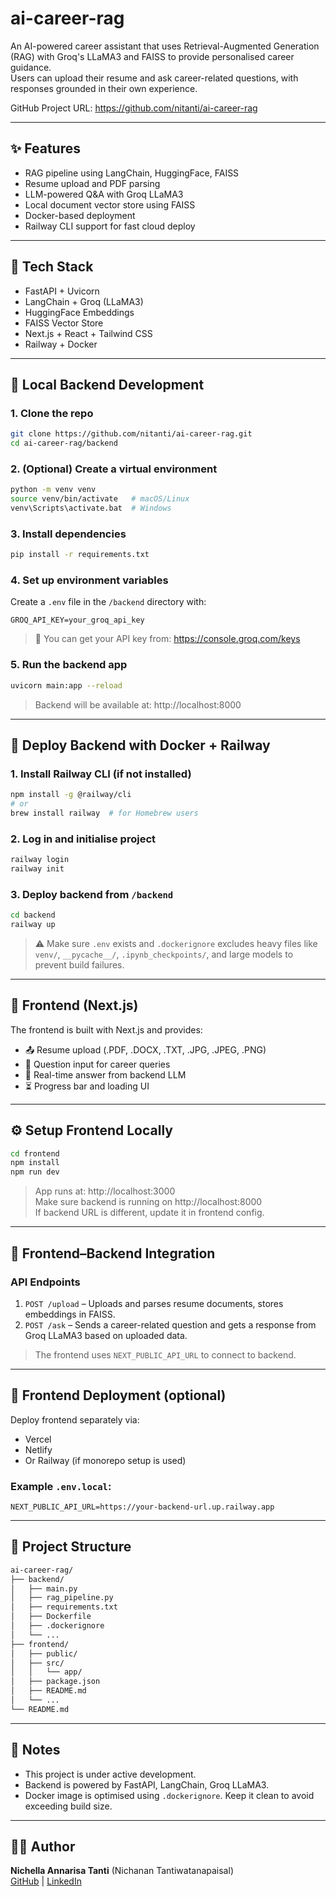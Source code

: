 # ai-career-rag

An AI-powered career assistant that uses Retrieval-Augmented Generation (RAG) with Groq's LLaMA3 and FAISS to provide personalised career guidance.  
Users can upload their resume and ask career-related questions, with responses grounded in their own experience.

GitHub Project URL: https://github.com/nitanti/ai-career-rag

---

## ✨ Features

- RAG pipeline using LangChain, HuggingFace, FAISS
- Resume upload and PDF parsing
- LLM-powered Q&A with Groq LLaMA3
- Local document vector store using FAISS
- Docker-based deployment
- Railway CLI support for fast cloud deploy

---

## 🧠 Tech Stack

- FastAPI + Uvicorn
- LangChain + Groq (LLaMA3)
- HuggingFace Embeddings
- FAISS Vector Store
- Next.js + React + Tailwind CSS
- Railway + Docker

---

## 🧪 Local Backend Development

### 1. Clone the repo

```bash
git clone https://github.com/nitanti/ai-career-rag.git
cd ai-career-rag/backend
```

### 2. (Optional) Create a virtual environment

```bash
python -m venv venv
source venv/bin/activate   # macOS/Linux
venv\Scripts\activate.bat  # Windows
```

### 3. Install dependencies

```bash
pip install -r requirements.txt
```

### 4. Set up environment variables

Create a `.env` file in the `/backend` directory with:

```env
GROQ_API_KEY=your_groq_api_key
```

> 🔑 You can get your API key from: https://console.groq.com/keys

### 5. Run the backend app

```bash
uvicorn main:app --reload
```

> Backend will be available at: http://localhost:8000

---

## 🐳 Deploy Backend with Docker + Railway

### 1. Install Railway CLI (if not installed)

```bash
npm install -g @railway/cli
# or
brew install railway  # for Homebrew users
```

### 2. Log in and initialise project

```bash
railway login
railway init
```

### 3. Deploy backend from `/backend`

```bash
cd backend
railway up
```

> ⚠️ Make sure `.env` exists and `.dockerignore` excludes heavy files like `venv/`, `__pycache__/`, `.ipynb_checkpoints/`, and large models to prevent build failures.

---

## 🧩 Frontend (Next.js)

The frontend is built with Next.js and provides:

- 📤 Resume upload (.PDF, .DOCX, .TXT, .JPG, .JPEG, .PNG)
- 💬 Question input for career queries
- 🧠 Real-time answer from backend LLM
- ⏳ Progress bar and loading UI

---

## ⚙️ Setup Frontend Locally

```bash
cd frontend
npm install
npm run dev
```

> App runs at: http://localhost:3000  
> Make sure backend is running on http://localhost:8000  
> If backend URL is different, update it in frontend config.

---

## 🔗 Frontend–Backend Integration

### API Endpoints

1. `POST /upload` – Uploads and parses resume documents, stores embeddings in FAISS.  
2. `POST /ask` – Sends a career-related question and gets a response from Groq LLaMA3 based on uploaded data.

> The frontend uses `NEXT_PUBLIC_API_URL` to connect to backend.

---

## 🚀 Frontend Deployment (optional)

Deploy frontend separately via:

- Vercel  
- Netlify  
- Or Railway (if monorepo setup is used)

### Example `.env.local`:

```env
NEXT_PUBLIC_API_URL=https://your-backend-url.up.railway.app
```

---

## 📁 Project Structure

```bash
ai-career-rag/
├── backend/
│   ├── main.py
│   ├── rag_pipeline.py
│   ├── requirements.txt
│   ├── Dockerfile
│   ├── .dockerignore
│   └── ...
├── frontend/
│   ├── public/
│   ├── src/
│   │   └── app/
│   ├── package.json
│   ├── README.md
│   └── ...
└── README.md
```

---

## 📌 Notes

- This project is under active development.
- Backend is powered by FastAPI, LangChain, Groq LLaMA3.
- Docker image is optimised using `.dockerignore`. Keep it clean to avoid exceeding build size.

---

## 👩‍💻 Author

**Nichella Annarisa Tanti** (Nichanan Tantiwatanapaisal)  
[GitHub](https://github.com/nitanti) | [LinkedIn](https://www.linkedin.com/in/nichellatanti/)

